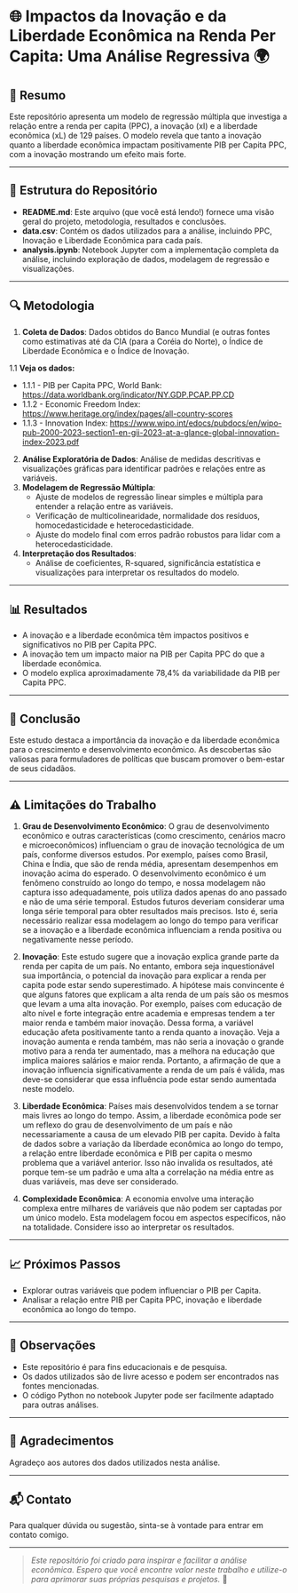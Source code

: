 # 🌐 Impactos da Inovação e da Liberdade Econômica na Renda Per Capita: Uma Análise Regressiva 🌍

## 📝 Resumo

Este repositório apresenta um modelo de regressão múltipla que investiga a relação entre a renda per capita (PPC), a inovação (xI) e a liberdade econômica (xL) de 129 países. O modelo revela que tanto a inovação quanto a liberdade econômica impactam positivamente PIB per Capita PPC, com a inovação mostrando um efeito mais forte.

---

## 📁 Estrutura do Repositório

- **README.md**: Este arquivo (que você está lendo!) fornece uma visão geral do projeto, metodologia, resultados e conclusões.
- **data.csv**: Contém os dados utilizados para a análise, incluindo PPC, Inovação e Liberdade Econômica para cada país.
- **analysis.ipynb**: Notebook Jupyter com a implementação completa da análise, incluindo exploração de dados, modelagem de regressão e visualizações.

---

## 🔍 Metodologia

1. **Coleta de Dados**: Dados obtidos do Banco Mundial (e outras fontes como estimativas até da CIA (para a Coréia do Norte), o Índice de Liberdade Econômica e o Índice de Inovação.

1.1 **Veja os dados:**
*   1.1.1 - PIB per Capita PPC, World Bank: https://data.worldbank.org/indicator/NY.GDP.PCAP.PP.CD
*   1.1.2 - Economic Freedom Index: https://www.heritage.org/index/pages/all-country-scores
*   1.1.3 - Innovation Index: https://www.wipo.int/edocs/pubdocs/en/wipo-pub-2000-2023-section1-en-gii-2023-at-a-glance-global-innovation-index-2023.pdf
2. **Análise Exploratória de Dados**: Análise de medidas descritivas e visualizações gráficas para identificar padrões e relações entre as variáveis.
3. **Modelagem de Regressão Múltipla**:
    - Ajuste de modelos de regressão linear simples e múltipla para entender a relação entre as variáveis.
    - Verificação de multicolinearidade, normalidade dos resíduos, homocedasticidade e heterocedasticidade.
    - Ajuste do modelo final com erros padrão robustos para lidar com a heterocedasticidade.
4. **Interpretação dos Resultados**:
    - Análise de coeficientes, R-squared, significância estatística e visualizações para interpretar os resultados do modelo.

---

## 📊 Resultados

- A inovação e a liberdade econômica têm impactos positivos e significativos no PIB per Capita PPC.
- A inovação tem um impacto maior na PIB per Capita PPC do que a liberdade econômica.
- O modelo explica aproximadamente 78,4% da variabilidade da PIB per Capita PPC.

---

## 🔗 Conclusão

Este estudo destaca a importância da inovação e da liberdade econômica para o crescimento e desenvolvimento econômico. As descobertas são valiosas para formuladores de políticas que buscam promover o bem-estar de seus cidadãos.

---

## ⚠️ Limitações do Trabalho

1. **Grau de Desenvolvimento Econômico**: O grau de desenvolvimento econômico e outras características (como crescimento, cenários macro e microeconômicos) influenciam o grau de inovação tecnológica de um país, conforme diversos estudos. Por exemplo, países como Brasil, China e Índia, que são de renda média, apresentam desempenhos em inovação acima do esperado. O desenvolvimento econômico é um fenômeno construído ao longo do tempo, e nossa modelagem não captura isso adequadamente, pois utiliza dados apenas do ano passado e não de uma série temporal. Estudos futuros deveriam considerar uma longa série temporal para obter resultados mais precisos. Isto é, seria necessário realizar essa modelagem ao longo do tempo para verificar se a inovação e a liberdade econômica influenciam a renda positiva ou negativamente nesse período.

2. **Inovação**: Este estudo sugere que a inovação explica grande parte da renda per capita de um país. No entanto, embora seja inquestionável sua importância, o potencial da inovação para explicar a renda per capita pode estar sendo superestimado. A hipótese mais convincente é que alguns fatores que explicam a alta renda de um país são os mesmos que levam a uma alta inovação. Por exemplo, países com educação de alto nível e forte integração entre academia e empresas tendem a ter maior renda e também maior inovação. Dessa forma, a variável educação afeta positivamente tanto a renda quanto a inovação. Veja a inovação aumenta e renda também, mas não seria a inovação o grande motivo para a renda ter aumentado, mas a melhora na educação que implica maiores salários e maior renda. Portanto, a afirmação de que a inovação influencia significativamente a renda de um país é válida, mas deve-se considerar que essa influência pode estar sendo aumentada neste modelo.

3. **Liberdade Econômica**: Países mais desenvolvidos tendem a se tornar mais livres ao longo do tempo. Assim, a liberdade econômica pode ser um reflexo do grau de desenvolvimento de um país e não necessariamente a causa de um elevado PIB per capita. Devido à falta de dados sobre a variação da liberdade econômica ao longo do tempo, a relação entre liberdade econômica e PIB per capita o mesmo problema que a variável anterior. Isso não invalida os resultados, até porque tem-se um padrão e uma alta a correlação na média entre as duas variáveis, mas deve ser considerado.

4. **Complexidade Econômica**: A economia envolve uma interação complexa entre milhares de variáveis que não podem ser captadas por um único modelo. Esta modelagem focou em aspectos específicos, não na totalidade. Considere isso ao interpretar os resultados.

---


## 📈 Próximos Passos

- Explorar outras variáveis que podem influenciar o PIB per Capita.
- Analisar a relação entre PIB per Capita PPC, inovação e liberdade econômica ao longo do tempo.

---

## 📝 Observações

- Este repositório é para fins educacionais e de pesquisa.
- Os dados utilizados são de livre acesso e podem ser encontrados nas fontes mencionadas.
- O código Python no notebook Jupyter pode ser facilmente adaptado para outras análises.

---

## 🙏 Agradecimentos

Agradeço aos autores dos dados utilizados nesta análise.

---

## 📬 Contato

Para qualquer dúvida ou sugestão, sinta-se à vontade para entrar em contato comigo.

---

> *Este repositório foi criado para inspirar e facilitar a análise econômica. Espero que você encontre valor neste trabalho e utilize-o para aprimorar suas próprias pesquisas e projetos.* 🌟

